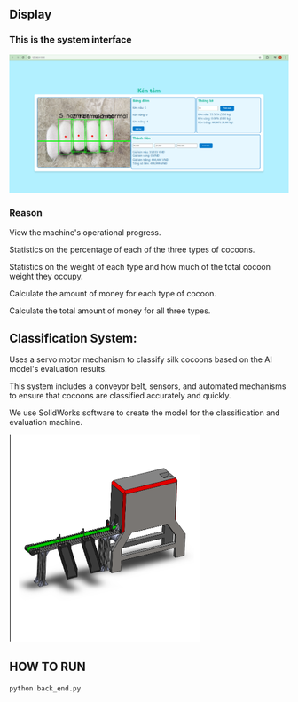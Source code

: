 <h2>Display</h2>

<h3>This is the system interface</h3>

<img src="images/img.png" alt="System Image">

<h3>Reason</h3>

View the machine's operational progress.

Statistics on the percentage of each of the three types of cocoons.

Statistics on the weight of each type and how much of the total cocoon weight they occupy.

Calculate the amount of money for each type of cocoon.

Calculate the total amount of money for all three types.

<h2>Classification System:</h2>

Uses a servo motor mechanism to classify silk cocoons based on the AI model's evaluation results. 

This system includes a conveyor belt, sensors, and automated mechanisms to ensure that cocoons are classified accurately and quickly.

We use SolidWorks software to create the model for the classification and evaluation machine.

<img src="images/img1.png" alt="System Image">

<h2>HOW TO RUN</h2>

```python back_end.py```